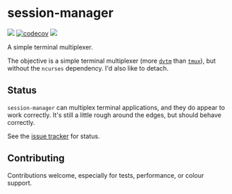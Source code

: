 # session-manager

[![](https://img.shields.io/github/workflow/status/nw0/session-manager/Rust)](https://github.com/nw0/session-manager/actions)
[![codecov](https://codecov.io/gh/nw0/session-manager/branch/master/graph/badge.svg)](https://codecov.io/gh/nw0/session-manager)
[![](https://tokei.rs/b1/github/nw0/session-manager)](https://github.com/nw0/session-manager)

A simple terminal multiplexer.

The objective is a simple terminal multiplexer (more [`dvtm`](https://github.com/martanne/dvtm) than [`tmux`](https://github.com/tmux/tmux)), but without the `ncurses` dependency.
I'd also like to detach.


## Status
`session-manager` can multiplex terminal applications, and they do appear to work correctly.
It's still a little rough around the edges, but should behave correctly.

See the [issue tracker](https://github.com/nw0/session-manager/issues) for status.


## Contributing
Contributions welcome, especially for tests, performance, or colour support.
